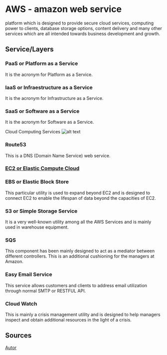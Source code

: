 # AWS - amazon web service
platform which is designed to provide secure cloud services, computing power to clients, database storage options, content delivery and many other services which are all intended towards business development and growth.

## Service/Layers

### PaaS or Platform as a Service
It is the acronym for Platform as a Service.

### IaaS or Infraestructure as a Service 
It is the acronym for Infrastructure as a Service.

### SaaS or Software as a Service
It is the acronym for Software as a Service.

Cloud Computing Services
![alt text](https://www.whizlabs.com/blog/wp-content/uploads/2019/01/cloud-computing-services.png "Cloud Computing Services")

### Route53
This is a DNS (Domain Name Service) web service.

### [EC2 or Elastic Compute Cloud](EC2.md)

### EBS or Elastic Block Store
This particular utility is used to expand beyond EC2 and is designed to connect EC2 to enable the lifespan of data beyond the capacities of EC2.

### S3 or Simple Storage Service
It is a very well-known utility among all the AWS Services and is mainly used in warehouse equipment.

### SQS
This component has been mainly designed to act as a mediator between different controllers. This is an additional cushioning for the managers at Amazon.

### Easy Email Service
This service allows customers and clients to address email utilization through normal SMTP or RESTFUL API.


### Cloud Watch
This is mainly a crisis management utility and is designed to help managers inspect and obtain additional resources in the light of a crisis.


## Sources
[Autor](Autor.md)